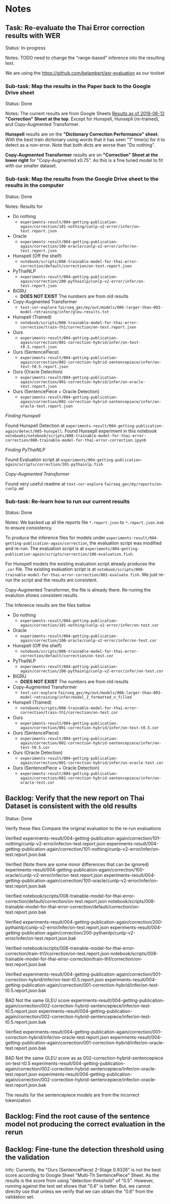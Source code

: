 # Notes

## Task: Re-evaluate the Thai Error correction results with WER

Status: In-progress

Notes:
TODO need to change the "range-based" inference into the resulting text.

We are using the https://github.com/belambert/asr-evaluation as our toolset

### Sub-task: Map the results in the Paper back to the Google Drive sheet

Status: Done

Notes:
The current results are from
Google Sheets [Results as of 2019-06-12](https://docs.google.com/spreadsheets/d/1y6b5fllDCEE_twkQTN7nRfREhO94yjEzjmXyUe9co7g/edit#gid=730642114) **"Correction" Sheet at the top**. Except for Hunspell, Hunsepll (re-trained), and Copy-Augmented Transformer.

**Hunspell** results are on the **"Dictionary Correction Performance" sheet**. With the best train dictionary using words that it has seen "1" time(s) for it to detect as a non-error. Note that both dicts are worse than "Do nothing".

**Copy-Augmented Transformer** results are on **"Correction" Sheet at the lower right** for "Copy-Augmented x0.75". As this is a fine tuned model to fit with our smaller dataset.

### Sub-task: Map the results from the Google Drive sheet to the results in the computer

Status: Done

Notes:
Results for 
* Do nothing
  * `experiments-result/004-getting-publication-again/correction/101-nothing/cunlp-v2-error/infer/on-test.report.json`
* Oracle
  * `experiments-result/004-getting-publication-again/correction/100-oracle/cunlp-v2-error/infer/on-test.report.json`
* Hunspell (Off the shelf)
  * `notebook/scripts/008-trainable-model-for-thai-error-correction/default/correction/on-test.report.json`
* PyThaiNLP
  * `experiments-result/004-getting-publication-again/correction/200-pythainlp/cunlp-v2-error/infer/on-test.report.json`
* BiGRU
  * **DOES NOT EXIST** The numbers are from old results
* Copy-Augmented Transformer
  * `text-cor-explore` `fairseq_gec/my/out/models/006-larger-than-003-model-retraining/infer/gleu-results.txt`
* Hunspell (Trained)
  * `notebook/scripts/008-trainable-model-for-thai-error-correction/train-th1/correction/on-test.report.json`
* Ours
  * `experiments-result/004-getting-publication-again/correction/001-correction-hybrid/infer/on-test-t0.5.report.json`
* Ours (SentencePiece)
  * `experiments-result/004-getting-publication-again/correction/002-correction-hybrid-sentencepiece/infer/on-test-t0.5.report.json`
* Ours (Oracle Detection)
  * `experiments-result/004-getting-publication-again/correction/001-correction-hybrid/infer/on-oracle-test.report.json`
* Ours (SentencePiece + Oracle Detection)
  * `experiments-result/004-getting-publication-again/correction/002-correction-hybrid-sentencepiece/infer/on-oracle-test.report.json`

*Finding Hunspell*

Found Hunspell Detection at `experiments-result/004-getting-publication-again/detect/005-hunspell`. 
Found Hunsepll experiment in this notebook
`notebooks/notebook/scripts/008-trainable-model-for-thai-error-correction/008-trainable-model-for-thai-error-correction.ipynb`

*Finding PyThaiNLP*

Found Evaluation script at `experiments/004-getting-publication-again/scripts/correction/201-pythainlp.fish`

*Copy-Augmented Transformer*

Found very useful readme at `text-cor-explore` `fairseq_gec/my/reports/on-cunlp.md`

### Sub-task: Re-learn how to run our current results

Status: Done

Notes:
We backed up all the reports file `*.report.json` to `*.report.json.bak` to ensure consistency.

To produce the inference files for models under `experiments-result/004-getting-publication-again/correction`,
the evaluation script was modified and re-run. The evaluation script is at
`experiments/004-getting-publication-again/scripts/correction/100-evaluation.fish`.

For Hunspell models the existing evaluation script already produces the `.cor` file. The existing evaluation script
is at `notebook/scripts/008-trainable-model-for-thai-error-correction/001-evaluate.fish`. We just re-run the script
and the results are consistent.

Copy-Augmented Transformer, the file is already there. Re-runing the evalution shows consistent results.

The Inference results are the files bellow
* Do nothing
  * `experiments-result/004-getting-publication-again/correction/101-nothing/cunlp-v2-error/infer/on-test.cor`
* Oracle
  * `experiments-result/004-getting-publication-again/correction/100-oracle/cunlp-v2-error/infer/on-test.cor`
* Hunspell (Off the shelf)
  * `notebook/scripts/008-trainable-model-for-thai-error-correction/default/correction/on-test.cor`
* PyThaiNLP
  * `experiments-result/004-getting-publication-again/correction/200-pythainlp/cunlp-v2-error/infer/on-test.cor`
* BiGRU
  * **DOES NOT EXIST** The numbers are from old results
* Copy-Augmented Transformer
  * `text-cor-explore` `fairseq_gec/my/out/models/006-larger-than-003-model-retraining/infer/model_2_formatted_n_filled`
* Hunspell (Trained)
  * `notebook/scripts/008-trainable-model-for-thai-error-correction/train-th1/correction/on-test.cor`
* Ours
  * `experiments-result/004-getting-publication-again/correction/001-correction-hybrid/infer/on-test-t0.5.cor`
* Ours (SentencePiece)
  * `experiments-result/004-getting-publication-again/correction/002-correction-hybrid-sentencepiece/infer/on-test-t0.5.cor`
* Ours (Oracle Detection)
  * `experiments-result/004-getting-publication-again/correction/001-correction-hybrid/infer/on-oracle-test.cor`
* Ours (SentencePiece + Oracle Detection)
  * `experiments-result/004-getting-publication-again/correction/002-correction-hybrid-sentencepiece/infer/on-oracle-test.cor`

## Backlog: Verify that the new report on Thai Dataset is consistent with the old results

Status: Done

Verify these files
Compare the original evaluation to the re-run evaluations

Verified
experiments-result/004-getting-publication-again/correction/101-nothing/cunlp-v2-error/infer/on-test.report.json
experiments-result/004-getting-publication-again/correction/101-nothing/cunlp-v2-error/infer/on-test.report.json.bak

Verified (Note there are some minor differences that can be ignored)
experiments-result/004-getting-publication-again/correction/100-oracle/cunlp-v2-error/infer/on-test.report.json
experiments-result/004-getting-publication-again/correction/100-oracle/cunlp-v2-error/infer/on-test.report.json.bak

Verified
notebook/scripts/008-trainable-model-for-thai-error-correction/default/correction/on-test.report.json
notebook/scripts/008-trainable-model-for-thai-error-correction/default/correction/on-test.report.json.bak

Verified
experiments-result/004-getting-publication-again/correction/200-pythainlp/cunlp-v2-error/infer/on-test.report.json
experiments-result/004-getting-publication-again/correction/200-pythainlp/cunlp-v2-error/infer/on-test.report.json.bak

Verified
notebook/scripts/008-trainable-model-for-thai-error-correction/train-th1/correction/on-test.report.json
notebook/scripts/008-trainable-model-for-thai-error-correction/train-th1/correction/on-test.report.json.bak

Verified
experiments-result/004-getting-publication-again/correction/001-correction-hybrid/infer/on-test-t0.5.report.json
experiments-result/004-getting-publication-again/correction/001-correction-hybrid/infer/on-test-t0.5.report.json.bak

BAD Not the same GLEU score
experiments-result/004-getting-publication-again/correction/002-correction-hybrid-sentencepiece/infer/on-test-t0.5.report.json
experiments-result/004-getting-publication-again/correction/002-correction-hybrid-sentencepiece/infer/on-test-t0.5.report.json.bak

Verified
experiments-result/004-getting-publication-again/correction/001-correction-hybrid/infer/on-oracle-test.report.json
experiments-result/004-getting-publication-again/correction/001-correction-hybrid/infer/on-oracle-test.report.json.bak

BAD Not the same GLEU score as as 002-correction-hybrid-sentencepiece on-test-t0.5
experiments-result/004-getting-publication-again/correction/002-correction-hybrid-sentencepiece/infer/on-oracle-test.report.json
experiments-result/004-getting-publication-again/correction/002-correction-hybrid-sentencepiece/infer/on-oracle-test.report.json.bak

The results for the sentencepiece models are from the incorrect tokenization

## Backlog: Find the root cause of the sentence model not producing the correct evaluation in the rerun



## Backlog: Fine-tune the detection threshold using the validation

Info: Currently, the "Ours (SentencePiece) 2-Stage 0.9326" is not the best score according to Google Sheet "Multi-Th SentencePiece" Sheet. As the results is the score from using "detection threshold" of "0.5". However, running against the test set shows that "0.6" is better. But, we cannot directly use that unless we verify that we can obtain the "0.6" from the validation set.